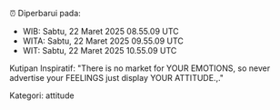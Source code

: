 ⏰ Diperbarui pada:
- WIB: Sabtu, 22 Maret 2025 08.55.09 UTC
- WITA: Sabtu, 22 Maret 2025 09.55.09 UTC
- WIT: Sabtu, 22 Maret 2025 10.55.09 UTC

Kutipan Inspiratif:
"There is no market for YOUR EMOTIONS, so never advertise your FEELINGS just display YOUR ATTITUDE.,."


Kategori: attitude

